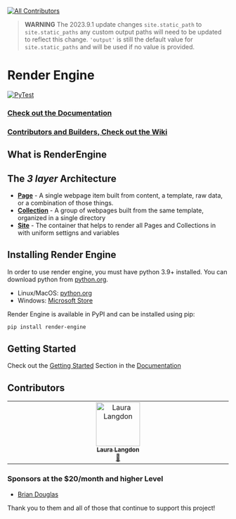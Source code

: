 <!-- ALL-CONTRIBUTORS-BADGE:START - Do not remove or modify this section -->
[![All Contributors](https://img.shields.io/badge/all_contributors-1-orange.svg?style=flat-square)](#contributors-)
<!-- ALL-CONTRIBUTORS-BADGE:END -->

>**WARNING**
>The 2023.9.1 update changes `site.static_path` to `site.static_paths` any custom output paths will need to be updated to reflect this change. `'output'` is still the default value for `site.static_paths` and will be used if no value is provided.

# Render Engine

[![PyTest](https://github.com/kjaymiller/render_engine/actions/workflows/test.yml/badge.svg)](https://github.com/kjaymiller/render_engine/actions/workflows/test.yml)

### [Check out the Documentation](https://render-engine.readthedocs.io/en/latest/)

### [Contributors and Builders, Check out the Wiki](https://github.com/render-engine/.github/wiki)

## What is RenderEngine

## The _3 layer_ Architecture

* **[Page](.github/render_engine/page.html)** - A single webpage item built from content, a template, raw data, or a combination of those things.
* **[Collection](.github/render_engine/collection.html)** - A group of webpages built from the same template, organized in a single directory
* **[Site](.github/render_engine/site.html)** - The container that helps to render all Pages and Collections in with uniform settigns and variables

## Installing Render Engine

In order to use render engine, you must have python 3.9+ installed. You can download python from [python.org](https://python.org).

* Linux/MacOS: [python.org](https://python.org)
* Windows: [Microsoft Store](https://apps.microsoft.com/store/detail/python-311/9NRWMJP3717K)

Render Engine is available in PyPI and can be installed using pip:

```bash
pip install render-engine
```

## Getting Started

Check out the [Getting Started](https://render-engine.readthedocs.io/en/latest/page/) Section in the [Documentation](https://render-engine.readthedocs.io)

## Contributors

<!-- ALL-CONTRIBUTORS-LIST:START - Do not remove or modify this section -->
<!-- prettier-ignore-start -->
<!-- markdownlint-disable -->
<table>
  <tbody>
    <tr>
      <td align="center" valign="top" width="14.28%"><a href="http://lauralangdon.io"><img src="https://avatars.githubusercontent.com/u/48335772?v=4?s=100" width="100px;" alt="Laura Langdon"/><br /><sub><b>Laura Langdon</b></sub></a><br /><a href="https://github.com/render-engine/render-engine/commits?author=LauraLangdon" title="Documentation">📖</a></td>
    </tr>
  </tbody>
</table>

<!-- markdownlint-restore -->
<!-- prettier-ignore-end -->

<!-- ALL-CONTRIBUTORS-LIST:END -->
<!-- prettier-ignore-start -->
<!-- markdownlint-disable -->

<!-- markdownlint-restore -->
<!-- prettier-ignore-end -->

<!-- ALL-CONTRIBUTORS-LIST:END -->

### Sponsors at the $20/month and higher Level

- [Brian Douglas](https://github.com/bdougie)

Thank you to them and all of those that continue to support this project!

